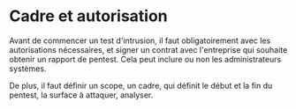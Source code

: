 # Cadre et autorisation

Avant de commencer un test d'intrusion, il faut obligatoirement avec les autorisations nécessaires, et signer un contrat avec l'entreprise qui souhaite obtenir un rapport de pentest. Cela peut inclure ou non les administrateurs systèmes.

De plus, il faut définir un scope, un cadre, qui définit le début et la fin du pentest, la surface à attaquer, analyser.